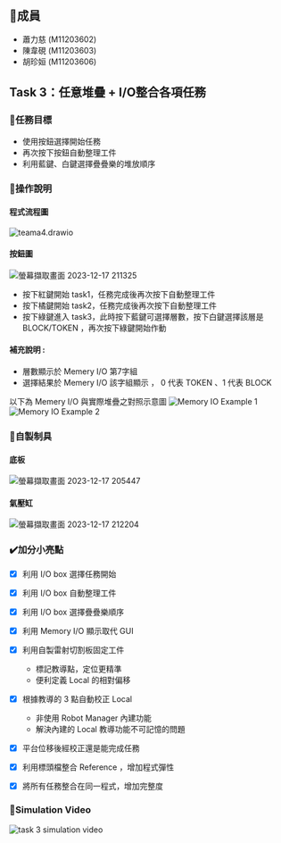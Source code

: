 ## :raising_hand:**成員**
- 蕭力慈 (M11203602)
- 陳韋硯 (M11203603)
- 胡珍姮 (M11203606)

## **Task 3：任意堆疊 + I/O整合各項任務**
### :dart:任務目標
- 使用按鈕選擇開始任務
- 再次按下按鈕自動整理工件
- 利用藍鍵、白鍵選擇疊疊樂的堆放順序
### :memo:操作說明
#### 程式流程圖
![teama4.drawio](https://hackmd.io/_uploads/H1QC5dnIT.png)
#### 按鈕圖
![螢幕擷取畫面 2023-12-17 211325](https://hackmd.io/_uploads/HJjWVu2Lp.png)

- 按下紅鍵開始 task1，任務完成後再次按下自動整理工件
- 按下橘鍵開始 task2，任務完成後再次按下自動整理工件
- 按下綠鍵進入 task3，此時按下藍鍵可選擇層數，按下白鍵選擇該層是BLOCK/TOKEN ，再次按下綠鍵開始作動
#### 補充說明 : 
- 層數顯示於 Memery I/O 第7字組
- 選擇結果於 Memery I/O 該字組顯示 ， 0 代表 TOKEN 、1 代表 BLOCK

以下為 Memery I/O 與實際堆疊之對照示意圖
![Memory IO Example 1](https://hackmd.io/_uploads/SJ9Esd28a.png)
![Memory IO Example 2](https://hackmd.io/_uploads/HJdrjuhIa.png)


### :hammer:自製制具
#### 底板
![螢幕擷取畫面 2023-12-17 205447](https://hackmd.io/_uploads/HyPok_28p.png)
#### 氣壓缸
![螢幕擷取畫面 2023-12-17 212204](https://hackmd.io/_uploads/S1q-L_hL6.png)


### :heavy_check_mark:**加分小亮點**
- [x] 利用 I/O box 選擇任務開始
- [x] 利用 I/O box 自動整理工件
- [x] 利用 I/O box 選擇疊疊樂順序
- [x] 利用 Memory I/O 顯示取代 GUI
- [x] 利用自製雷射切割板固定工件
    - 標記教導點，定位更精準
    - 便利定義 Local 的相對偏移
- [x] 根據教導的 3 點自動校正 Local 
    - 非使用 Robot Manager 內建功能
    - 解決內建的 Local 教導功能不可記憶的問題
- [x] 平台位移後經校正還是能完成任務
- [x] 利用標頭檔整合 Reference ，增加程式彈性
- [x] 將所有任務整合在同一程式，增加完整度


### :movie_camera:**Simulation Video**
![task 3 simulation video](https://media.giphy.com/media/v1.Y2lkPTc5MGI3NjExdnd5MzBmYzdqb2ZsY2JxZTByOXc4NzJiZjYyYTR3eDRodmR1ZWRteCZlcD12MV9pbnRlcm5hbF9naWZfYnlfaWQmY3Q9Zw/7UUdJhtRUw5uCS5PmB/giphy.gif)

